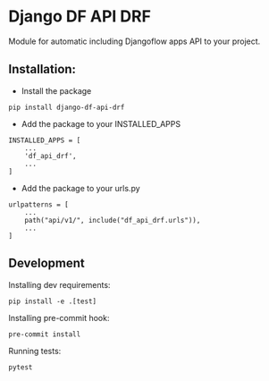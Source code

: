 # Django DF API DRF

Module for automatic including Djangoflow apps API to your project.

## Installation:

- Install the package

```
pip install django-df-api-drf
```

- Add the package to your INSTALLED_APPS

```
INSTALLED_APPS = [
    ...
    'df_api_drf',
    ...
]
```

- Add the package to your urls.py

```
urlpatterns = [
    ...
    path("api/v1/", include("df_api_drf.urls")),
    ...
]
```

## Development

Installing dev requirements:

```
pip install -e .[test]
```

Installing pre-commit hook:

```
pre-commit install
```

Running tests:

```
pytest
```

